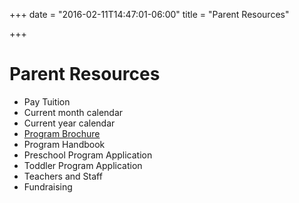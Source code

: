+++
date = "2016-02-11T14:47:01-06:00"
title = "Parent Resources"

+++

# Parent Resources

* Pay Tuition
* Current month calendar
* Current year calendar
* [Program Brochure](/preschool/resurrection-preschool-brochure-2016-january.pdf)
* Program Handbook
* Preschool Program Application
* Toddler Program Application
* Teachers and Staff
* Fundraising
